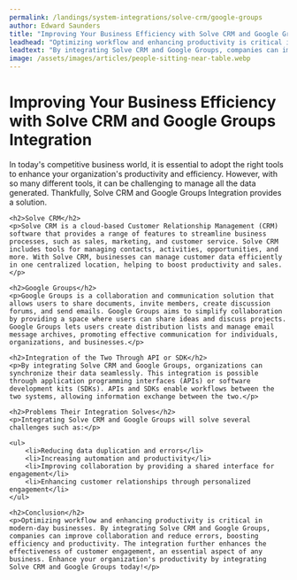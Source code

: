 ```yaml
---
permalink: /landings/system-integrations/solve-crm/google-groups
author: Edward Saunders
title: "Improving Your Business Efficiency with Solve CRM and Google Groups Integration"
leadhead: "Optimizing workflow and enhancing productivity is critical in modern-day businesses"
leadtext: "By integrating Solve CRM and Google Groups, companies can improve collaboration and reduce errors, boosting efficiency and productivity. The integration further enhances the effectiveness of customer engagement, an essential aspect of any business. Enhance your organization's productivity by integrating Solve CRM and Google Groups today!"
image: /assets/images/articles/people-sitting-near-table.webp
---
```

<div class="arttext">	<h1>Improving Your Business Efficiency with Solve CRM and Google Groups Integration</h1>
	<p>In today's competitive business world, it is essential to adopt the right tools to enhance your organization's productivity and efficiency. However, with so many different tools, it can be challenging to manage all the data generated. Thankfully, Solve CRM and Google Groups Integration provides a solution.</p>

	<h2>Solve CRM</h2>
	<p>Solve CRM is a cloud-based Customer Relationship Management (CRM) software that provides a range of features to streamline business processes, such as sales, marketing, and customer service. Solve CRM includes tools for managing contacts, activities, opportunities, and more. With Solve CRM, businesses can manage customer data efficiently in one centralized location, helping to boost productivity and sales. </p>

	<h2>Google Groups</h2>
	<p>Google Groups is a collaboration and communication solution that allows users to share documents, invite members, create discussion forums, and send emails. Google Groups aims to simplify collaboration by providing a space where users can share ideas and discuss projects. Google Groups lets users create distribution lists and manage email message archives, promoting effective communication for individuals, organizations, and businesses.</p>

	<h2>Integration of the Two Through API or SDK</h2>
	<p>By integrating Solve CRM and Google Groups, organizations can synchronize their data seamlessly. This integration is possible through application programming interfaces (APIs) or software development kits (SDKs). APIs and SDKs enable workflows between the two systems, allowing information exchange between the two.</p>

	<h2>Problems Their Integration Solves</h2>
	<p>Integrating Solve CRM and Google Groups will solve several challenges such as:</p>

	<ul>
		<li>Reducing data duplication and errors</li>
		<li>Increasing automation and productivity</li>
		<li>Improving collaboration by providing a shared interface for engagement</li>
		<li>Enhancing customer relationships through personalized engagement</li>
	</ul>

	<h2>Conclusion</h2>
	<p>Optimizing workflow and enhancing productivity is critical in modern-day businesses. By integrating Solve CRM and Google Groups, companies can improve collaboration and reduce errors, boosting efficiency and productivity. The integration further enhances the effectiveness of customer engagement, an essential aspect of any business. Enhance your organization's productivity by integrating Solve CRM and Google Groups today!</p>
</div>